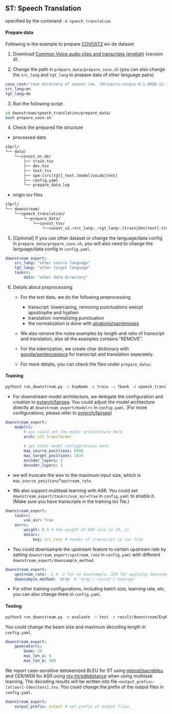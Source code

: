 ## ST: Speech Translation

specified by the command `-d speech_translation`

#### Prepare data

Following is the example to prepare [COVOST2](https://github.com/facebookresearch/covost) en-de dataset

1. Download [Common Voice audio clips and transcripts (english)](https://commonvoice.mozilla.org/en/datasets) (version 4).

2. Change the path in `prepare_data/prepare_covo.sh` (you can also change the `src_lang` and `tgt_lang` to prepare data of other language pairs)

```bash
covo_root="root directory of covost (ex. /Drive/cv-corpus-6.1-2020-12-11)"
src_lang=en
tgt_lang=de
```

3. Run the following script

```bash
cd downstream/speech_translation/prepare_data/
bash prepare_covo.sh
```

4. Check the prepared file structure

* processed data

```bash
s3prl/
└── data/
    └──covost_en_de/
        ├── train.tsv
        ├── dev.tsv
        ├── test.tsv
        ├── spm-[src|tgt]_text.[model|vocab|text]
        ├── config.yaml
        └── prepare_data.log
```

* origin tsv files

```bash
s3prl/
└── downstream/
    └──speech_translation/
        └──prepare_data/
            └──covost_tsv/
                └──covost_v2.<src_lang>_<tgt_lang>.[train|dev|test].tsv
```

5. [Optional] If you use other dataset or change the language/data config in `prepare_data/prepare_covo.sh`, you will also need to change the language/data config in `config.yaml`.

```yaml
downstream_expert:
    src_lang: "other source language"
    tgt_lang: "other target language"
    taskrc:
        data: "other data directory"
```

6. Details about preprocessing

    * For the text data, we do the following preprocessing
        * transcript: lowercasing, removing punctuations execpt apostrophe and hyphen
        * translation: normalizing punctuation
        * the normalization is done with [alvations/sacremoses](https://github.com/alvations/sacremoses)
    
    * We also remove the noise examples by length and ratio of transcript and translation, also all the examples contains "REMOVE".

    * For the tokenization, we create char dictionary with [google/sentencepiece](https://github.com/google/sentencepiece) for transcript and translation seperately.

    * For more details, you can check the files under `prepare_data/`.

#### Training

```bash
python3 run_downstream.py -n ExpName -m train -u fbank -d speech_translation
```

* For downstream model architecture, we delegate the configuration and creation to [pytorch/fairseq](https://github.com/pytorch/fairseq). You could adjust the model archtecture directly at `downstream_expert/modelrc` in `config.yaml`. (For more configurations, please refer to [pytorch/fairseq](https://github.com/pytorch/fairseq/blob/master/fairseq/models/speech_to_text/s2t_transformer.py))

```yaml
downstream_expert:
    modelrc:
        # you could set the model architecture here
        arch: s2t_transformer
        
        # set other model configurations here
        max_source_positions: 6000
        max_target_positions: 1024
        encoder_layers: 3
        decoder_layers: 3
```

* we will truncate the wav to the maximum input size, which is `max_source_positions`*`upstream_rate`.

* We also support multitask learning with ASR. You could set `downstream_expert/taskrc/use_asr=True` in `config.yaml` to enable it. (Make sure you have transcripts in the training tsv file.)

```yaml
downstream_expert:
    taskrc:
        use_asr: True
    asrrc:
        weight: 0.3 # the weight of ASR loss in [0, 1]
        datarc:
            key: src_text # header of transcript in tsv file
```

* You could downsample the upstream feature to certain upstream rate by setting `downstream_expert/upstream_rate` in `config.yaml` with different `downstream_expert/downsample_method`.

```yaml
downstream_expert:
    upstream_rate: -1 # -1 for no downsample, 320 for applying downsampling
    downsample_method: 'drop' # 'drop'/'concat'/'average'
```

* For other training configurations, including batch size, learning rate, etc, you can also change them in `config.yaml`.

#### Testing

```bash
python3 run_downstream.py -m evaluate -t test -e result/downstream/ExpName/dev-best.ckpt
```

You could change the beam size and maximum decoding length in `config.yaml`.

```yaml
downstream_expert:
    generatorrc:
        beam: 20
        max_len_a: 0
        max_len_b: 400
```

We report case-sensitive detokenized BLEU for ST using [mjpost/sacrebleu](https://github.com/mjpost/sacrebleu) and CER/WER for ASR using [roy-ht/editdistance](https://github.com/roy-ht/editdistance) when using multitask learning.
The decoding results will be written into file `<output_prefix>-[st|asr]-[dev|test].tsv`. You could change the prefix of the output files in `config.yaml`.
```yaml
downstream_expert:
    output_prefix: output # set prefix of output files
```